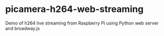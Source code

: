# picamera-h264-web-streaming
Demo of h264 live streaming from Raspberry Pi using Python web server and broadway.js
